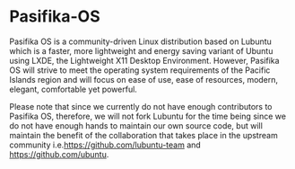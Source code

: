 # Pasifika-OS
Pasifika OS is a community-driven Linux distribution based on Lubuntu which is a faster, more lightweight and energy saving variant of Ubuntu using LXDE, the Lightweight X11 Desktop Environment. However, Pasifika OS will strive to meet the operating system requirements of the Pacific Islands region and will focus on ease of use, ease of resources, modern, elegant, comfortable yet powerful.

Please note that since we currently do not have enough contributors to Pasifika OS, therefore, we will not fork Lubuntu for the time being since we do not have enough hands to maintain our own source code, but will maintain the benefit of the collaboration that takes place in the upstream community i.e.https://github.com/lubuntu-team and https://github.com/ubuntu.
